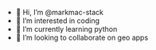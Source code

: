 - 👋 Hi, I’m @markmac-stack
- 👀 I’m interested in coding
- 🌱 I’m currently learning python
- 💞️ I’m looking to collaborate on geo apps

<!---
markmac-stack/markmac-stack is a ✨ special ✨ repository because its `README.md` (this file) appears on your GitHub profile.
You can click the Preview link to take a look at your changes.
--->
